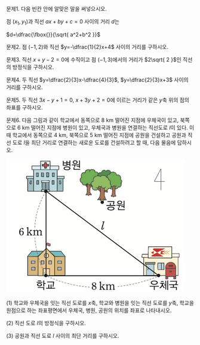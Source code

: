 
문제1. 다음 빈칸 안에 알맞은 말을 써넣으시오.

점 $(x_1, y_1)$과 직선 $ax+by+c=0$ 사이의 거리 $d$는

$d=\dfrac{\fbox{}}{\sqrt{ a^2+b^2 }}$



문제2. 점 $(-1, 2)$와 직선 $y=-\dfrac{1}{2}x+4$ 사이의 거리를 구하시오. 



문제3. 직선 $x+y-2=0$에 수직이고 점 $(-1, 3)$에서의 거리가 $2\sqrt{ 2 }$인 직선의 방정식을 구하시오. 



문제4. 두 직선 $y=\dfrac{2}{3}x-\dfrac{4}{3}$, $y=\dfrac{2}{3}x+3$ 사이의 거리를 구하시오. 



문제5. 두 직선 $3x-y+1=0$, $x+3y+2=0$에 이르는 거리가 같은 $y$축 위의 점의 좌표를 구하시오. 



문제6. 다음 그림과 같이 학교에서 동쪽으로 8 km 떨어진 지점에 우체국이 있고, 북쪽으로 6 km 떨어진 지점에 병원이 있고, 우체국과 병원을 연결하는 직선도로 $l$이 있다. 이때 학교에서 동쪽으로 4 km, 북쪽으로 5 km 떨어진 지점에 공원을 건설하고 공원과 직선 도로 $l$을 최단 거리로 연결하는 새로운 도로를 건설하려고 할 때, 다음 물음에 답하시오. 

![](Pasted%20image%2020250725114353.png)

(1) 학교와 우체국을 잇는 직선 도로를 $x$축, 학교와 병원을 잇는 직선 도로를 $y$축, 학교을 원점으로 하는 좌표평면에서 우체국, 병원, 공원의 위치를 좌표로 나타내시오.

(2) 직선 도로 $l$의 방정식을 구하시오. 

(3) 공원과 직선 도로 $l$ 사이의 최단 거리를 구하시오.